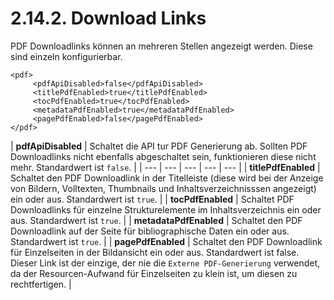# 2.14.2. Download Links

PDF Downloadlinks können an mehreren Stellen angezeigt werden. Diese sind einzeln konfigurierbar.  


```markup
<pdf>
     <pdfApiDisabled>false</pdfApiDisabled>
     <titlePdfEnabled>true</titlePdfEnabled>
     <tocPdfEnabled>true</tocPdfEnabled>
     <metadataPdfEnabled>true</metadataPdfEnabled>
     <pagePdfEnabled>false</pagePdfEnabled>
</pdf>
```



| **pdfApiDisabled** | Schaltet die API tur PDF Generierung ab. Sollten PDF Downloadlinks nicht ebenfalls abgeschaltet sein, funktionieren diese nicht mehr. Standardwert ist `false`. |
| --- | --- | --- | --- | --- |
| **titlePdfEnabled** | Schaltet den PDF Downloadlink in der Titelleiste \(diese wird bei der Anzeige von Bildern, Volltexten, Thumbnails und Inhaltsverzeichnisssen angezeigt\) ein oder aus. Standardwert ist `true`. |
| **tocPdfEnabled** | Schaltet PDF Downloadlinks für einzelne Strukturelemente im Inhaltsverzeichnis ein oder aus. Standardwert ist `true`.  |
| **metadataPdfEnabled** | Schaltet den PDF Downloadlink auf der Seite für bibliographische Daten ein oder aus. Standardwert ist `true`. |
| **pagePdfEnabled** | Schaltet den PDF Downloadlink für Einzelseiten in der Bildansicht ein oder aus. Standardwert ist false. Dieser Link ist der einzige, der nie die `Externe PDF-Generierung` verwendet, da der Resourcen-Aufwand für Einzelseiten zu klein ist, um diesen zu rechtfertigen.   |



